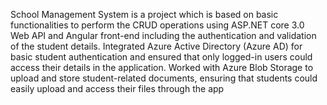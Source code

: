 School Management System is a project which is based on basic functionalities to perform the CRUD operations using ASP.NET core 3.0 Web API and Angular front-end including the authentication and validation of the student details.
Integrated Azure Active Directory (Azure AD) for basic student authentication and ensured that only logged-in users could access their details in the application.
Worked with Azure Blob Storage to upload and store student-related documents, ensuring that students could easily upload and access their files through the app
